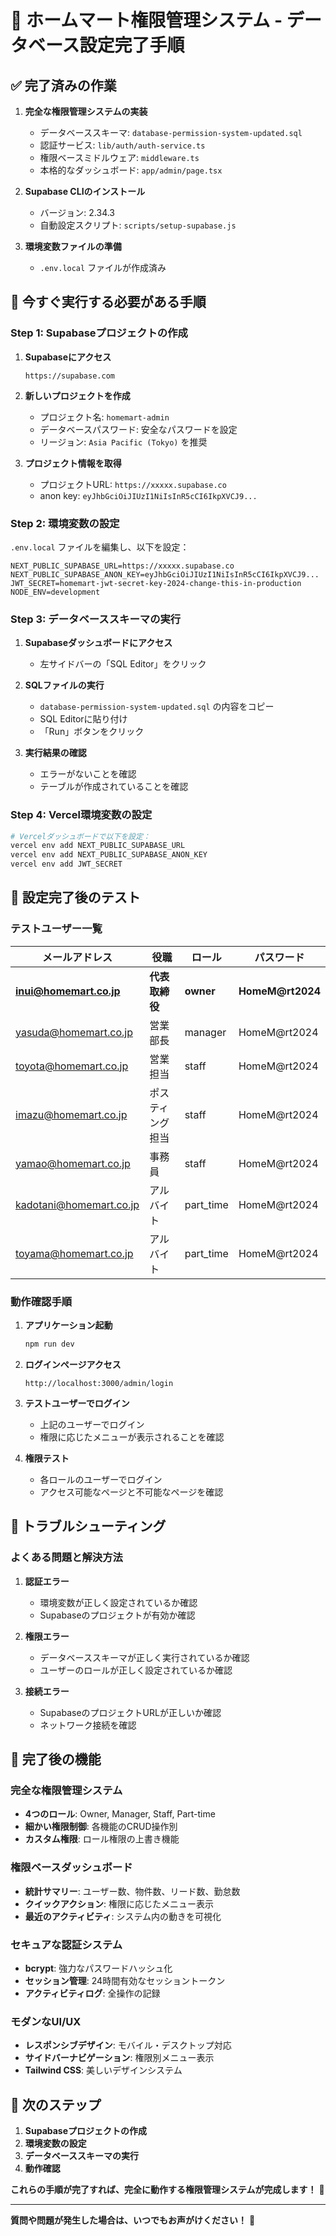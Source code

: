 # 🎉 ホームマート権限管理システム - データベース設定完了手順

## ✅ **完了済みの作業**

1. **完全な権限管理システムの実装**
   - データベーススキーマ: `database-permission-system-updated.sql`
   - 認証サービス: `lib/auth/auth-service.ts`
   - 権限ベースミドルウェア: `middleware.ts`
   - 本格的なダッシュボード: `app/admin/page.tsx`

2. **Supabase CLIのインストール**
   - バージョン: 2.34.3
   - 自動設定スクリプト: `scripts/setup-supabase.js`

3. **環境変数ファイルの準備**
   - `.env.local` ファイルが作成済み

## 🚀 **今すぐ実行する必要がある手順**

### **Step 1: Supabaseプロジェクトの作成**

1. **Supabaseにアクセス**
   ```
   https://supabase.com
   ```

2. **新しいプロジェクトを作成**
   - プロジェクト名: `homemart-admin`
   - データベースパスワード: 安全なパスワードを設定
   - リージョン: `Asia Pacific (Tokyo)` を推奨

3. **プロジェクト情報を取得**
   - プロジェクトURL: `https://xxxxx.supabase.co`
   - anon key: `eyJhbGciOiJIUzI1NiIsInR5cCI6IkpXVCJ9...`

### **Step 2: 環境変数の設定**

`.env.local` ファイルを編集し、以下を設定：

```env
NEXT_PUBLIC_SUPABASE_URL=https://xxxxx.supabase.co
NEXT_PUBLIC_SUPABASE_ANON_KEY=eyJhbGciOiJIUzI1NiIsInR5cCI6IkpXVCJ9...
JWT_SECRET=homemart-jwt-secret-key-2024-change-this-in-production
NODE_ENV=development
```

### **Step 3: データベーススキーマの実行**

1. **Supabaseダッシュボードにアクセス**
   - 左サイドバーの「SQL Editor」をクリック

2. **SQLファイルの実行**
   - `database-permission-system-updated.sql` の内容をコピー
   - SQL Editorに貼り付け
   - 「Run」ボタンをクリック

3. **実行結果の確認**
   - エラーがないことを確認
   - テーブルが作成されていることを確認

### **Step 4: Vercel環境変数の設定**

```bash
# Vercelダッシュボードで以下を設定：
vercel env add NEXT_PUBLIC_SUPABASE_URL
vercel env add NEXT_PUBLIC_SUPABASE_ANON_KEY
vercel env add JWT_SECRET
```

## 🎯 **設定完了後のテスト**

### **テストユーザー一覧**

| メールアドレス | 役職 | ロール | パスワード |
|----------------|------|--------|------------|
| **inui@homemart.co.jp** | **代表取締役** | **owner** | **HomeM@rt2024** |
| yasuda@homemart.co.jp | 営業部長 | manager | HomeM@rt2024 |
| toyota@homemart.co.jp | 営業担当 | staff | HomeM@rt2024 |
| imazu@homemart.co.jp | ポスティング担当 | staff | HomeM@rt2024 |
| yamao@homemart.co.jp | 事務員 | staff | HomeM@rt2024 |
| kadotani@homemart.co.jp | アルバイト | part_time | HomeM@rt2024 |
| toyama@homemart.co.jp | アルバイト | part_time | HomeM@rt2024 |

### **動作確認手順**

1. **アプリケーション起動**
   ```bash
   npm run dev
   ```

2. **ログインページアクセス**
   ```
   http://localhost:3000/admin/login
   ```

3. **テストユーザーでログイン**
   - 上記のユーザーでログイン
   - 権限に応じたメニューが表示されることを確認

4. **権限テスト**
   - 各ロールのユーザーでログイン
   - アクセス可能なページと不可能なページを確認

## 🔧 **トラブルシューティング**

### **よくある問題と解決方法**

1. **認証エラー**
   - 環境変数が正しく設定されているか確認
   - Supabaseのプロジェクトが有効か確認

2. **権限エラー**
   - データベーススキーマが正しく実行されているか確認
   - ユーザーのロールが正しく設定されているか確認

3. **接続エラー**
   - SupabaseのプロジェクトURLが正しいか確認
   - ネットワーク接続を確認

## 🎉 **完了後の機能**

### **完全な権限管理システム**
- **4つのロール**: Owner, Manager, Staff, Part-time
- **細かい権限制御**: 各機能のCRUD操作別
- **カスタム権限**: ロール権限の上書き機能

### **権限ベースダッシュボード**
- **統計サマリー**: ユーザー数、物件数、リード数、勤怠数
- **クイックアクション**: 権限に応じたメニュー表示
- **最近のアクティビティ**: システム内の動きを可視化

### **セキュアな認証システム**
- **bcrypt**: 強力なパスワードハッシュ化
- **セッション管理**: 24時間有効なセッショントークン
- **アクティビティログ**: 全操作の記録

### **モダンなUI/UX**
- **レスポンシブデザイン**: モバイル・デスクトップ対応
- **サイドバーナビゲーション**: 権限別メニュー表示
- **Tailwind CSS**: 美しいデザインシステム

## 🚀 **次のステップ**

1. **Supabaseプロジェクトの作成**
2. **環境変数の設定**
3. **データベーススキーマの実行**
4. **動作確認**

**これらの手順が完了すれば、完全に動作する権限管理システムが完成します！** 🎉

---

**質問や問題が発生した場合は、いつでもお声がけください！** 💪
